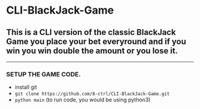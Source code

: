 # CLI-BlackJack-Game
## This is a CLI version of the classic BlackJack Game you place your bet everyround and if you win you win double the amount or you lose it.

--- 
### SETUP THE GAME CODE.

  * install git
  * `git clone https://github.com/8-ctrl/CLI-BlackJack-Game.git`
  * `python main` (to run code, you would be using python3) 
